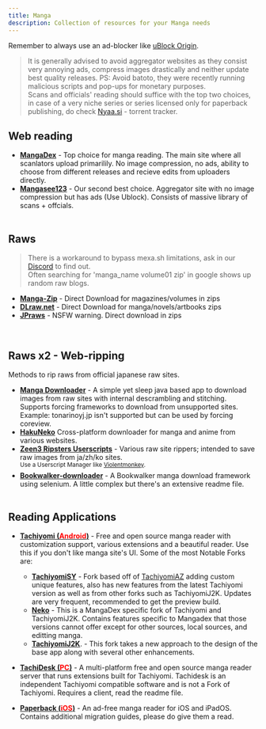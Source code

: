 ```yaml
---
title: Manga
description: Collection of resources for your Manga needs
---
```

Remember to always use an ad-blocker like [uBlock Origin](https://github.com/gorhill/uBlock).  

> It is generally advised to avoid aggregator websites as they consist very annoying ads, compress images drastically and neither update best quality releases. PS: Avoid batoto, they were recently running malicious scripts and pop-ups for monetary purposes.  
> Scans and officials' reading should suffice with the top two choices, in case of a very niche series or series licensed only for paperback publishing, do check [Nyaa.si](https://nyaa.si) - torrent tracker.

## Web reading

* [**MangaDex**](https://mangadex.org/) - Top choice for manga reading. The main site where all scanlators upload primarilily. No image compression, no ads, ability to choose from different releases and recieve edits from uploaders directly.   
* [**Mangasee123**](https://mangasee123.com/) - Our second best choice. Aggregator site with no image compression but has ads (Use Ublock). Consists of massive library of scans + offcials.  
&nbsp;
## Raws
>There is a workaround to bypass mexa.sh limitations, ask in our [Discord](https://discord.ripped.guide) to find out.  
>Often searching for 'manga_name volume01 zip' in google shows up random raw blogs.  

* [**Manga-Zip**](https://manga-zip.net/) - Direct Download for magazines/volumes in zips  
* [**DLraw.net**](https://dlraw.net/) - Direct Download for manga/novels/artbooks zips  
* [**JPraws**](https://jraws.net/) - NSFW warning. Direct download in zips

&nbsp;
## Raws x2 - Web-ripping

Methods to rip raws from official japanese raw sites.

- [**Manga Downloader**](https://redsquirrel87.altervista.org/doku.php/manga-downloader) - A simple yet sleep java based app to download images from raw sites with internal descrambling and stitching. Supports forcing frameworks to download from unsupported sites. Example: tonarinoyj.jp isn't supported but can be used by forcing coreview.  
- [**HakuNeko**](https://hakuneko.download/) Cross-platform downloader for manga and anime from various websites.  
- [**Zeen3 Ripsters Userscripts**](https://zeen3.gitlab.io/ripsters/) - Various raw site rippers; intended to save raw images from ja/zh/ko sites.  
<sup>Use a Userscript Manager like [Violentmonkey](https://violentmonkey.github.io).</sup>  
- [**Bookwalker-downloader**](https://github.com/xuzhengyi1995/Manga_downloader) - A Bookwalker manga download framework using selenium. A little complex but there's an extensive readme file.  
&nbsp;
## Reading Applications
- [**Tachiyomi (<span style="color:red">Android</span>)**](https://tachiyomi.org/) - Free and open source manga reader with customization support, various extensions and a beautiful reader. Use this if you don't like manga site's UI. Some of the most Notable Forks are:   
 
	- [**TachiyomiSY**](https://github.com/jobobby04/TachiyomiSY/) - Fork based off of [TachiyomiAZ](https://tachiyomi.org/forks/TachiyomiAZ) adding custom unique features, also has new features from the latest Tachiyomi version as well as from other forks such as TachiyomiJ2K. Updates are very frequent, recommended to get the preview build.  
	- [**Neko**](https://github.com/CarlosEsco/Neko) - This is a MangaDex specific fork of Tachiyomi and TachiyomiJ2K. Contains features specific to Mangadex that those versions cannot offer except for other sources, local sources, and editting manga.  
	- [**TachiyomiJ2K**](https://github.com/Jays2Kings/tachiyomiJ2K). - This fork takes a new approach to the design of the base app along with several other enhancements.

- [**TachiDesk (<span style="color:red">PC</span>)**](https://github.com/Suwayomi/Tachidesk-Server) - A multi-platform free and open source manga reader server that runs extensions built for Tachiyomi. Tachidesk is an independent Tachiyomi compatible software and is not a Fork of Tachiyomi. Requires a client, read the readme file.
- [**Paperback (<span style="color:red">iOS</span>)**](https://paperback.moe/) - An ad-free manga reader for iOS and iPadOS. Contains additional migration guides, please do give them a read.  
